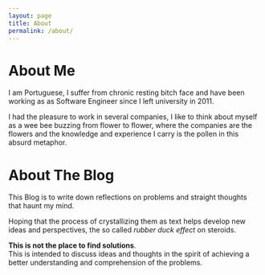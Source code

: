 ```yaml
---
layout: page
title: About
permalink: /about/
---
```


# About Me
I am Portuguese,
I suffer from chronic resting bitch face and
have been working as as Software Engineer since I left university in 2011.

I had the pleasure to work in several companies, I like to think about myself
as a wee bee buzzing from flower to flower, where the companies are the flowers
and the knowledge and experience I carry is the pollen in this absurd metaphor.

# About The Blog
This Blog is to write down reflections on problems and straight thoughts that haunt my mind.

Hoping that the process of crystallizing them as text helps develop new ideas
and perspectives, the so called _rubber duck effect_ on steroids.

**This is not the place to find solutions**.  
This is intended to discuss ideas and thoughts in the spirit of achieving a
better understanding and comprehension of the problems.

